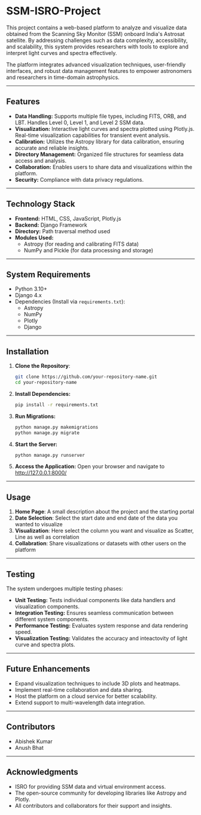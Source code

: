 # SSM-ISRO-Project

This project contains a web-based platform to analyze and visualize data obtained from the Scanning Sky Monitor (SSM) onboard India's Astrosat satellite. By addressing challenges such as data complexity, accessibility, and scalability, this system provides researchers with tools to explore and interpret light curves and spectra effectively.

The platform integrates advanced visualization techniques, user-friendly interfaces, and robust data management features to empower astronomers and researchers in time-domain astrophysics.

---

## Features
- **Data Handling:** Supports multiple file types, including FITS, ORB, and LBT. Handles Level 0, Level 1, and Level 2 SSM data.
- **Visualization:** Interactive light curves and spectra plotted using Plotly.js. Real-time visualization capabilities for transient event analysis.
- **Calibration:** Utilizes the Astropy library for data calibration, ensuring accurate and reliable insights.
- **Directory Management:** Organized file structures for seamless data access and analysis.
- **Collaboration:** Enables users to share data and visualizations within the platform.
- **Security:** Compliance with data privacy regulations.

---

## Technology Stack
- **Frontend:** HTML, CSS, JavaScript, Plotly.js
- **Backend:** Django Framework
- **Directory:** Path traversal method used
- **Modules Used:**
  - Astropy (for reading and calibrating FITS data)
  - NumPy and Pickle (for data processing and storage)

---

## System Requirements
- Python 3.10+
- Django 4.x
- Dependencies (Install via `requirements.txt`):
  - Astropy
  - NumPy
  - Plotly
  - Django
 
---

## Installation

1. **Clone the Repository**:
   ```bash
   git clone https://github.com/your-repository-name.git
   cd your-repository-name
   ```
2. **Install Dependencies:**
   ```bash
   pip install -r requirements.txt
   ```
3. **Run Migrations:**
   ```bash
   python manage.py makemigrations
   python manage.py migrate
   ```
4. **Start the Server:**
   ```bash
   python manage.py runserver
   ```
5. **Access the Application:**
   Open your browser and navigate to http://127.0.0.1:8000/

---

## Usage

1. **Home Page**: A small description about the project and the starting portal
2. **Date Selection**: Select the start date and end date of the data you wanted to visualize
3. **Visualization**: Here select the column you want and visualize as Scatter, Line as well as correlation
4. **Collabration**: Share visualizations or datasets with other users on the platform

---

## Testing
The system undergoes multiple testing phases:
- **Unit Testing:** Tests individual components like data handlers and visualization components.
- **Integration Testing:** Ensures seamless communication between different system components.
- **Performance Testing:** Evaluates system response and data rendering speed.
- **Visualization Testing:** Validates the accuracy and inteactovity of light curve and spectra plots.

- ---

## Future Enhancements
- Expand visualization techniques to include 3D plots and heatmaps.
- Implement real-time collaboration and data sharing.
- Host the platform on a cloud service for better scalability.
- Extend support to multi-wavelength data integration.

---

## Contributors
- Abishek Kumar
- Anush Bhat

---

## Acknowledgments
- ISRO for providing SSM data and virtual environment access.
- The open-source community for developing libraries like Astropy and Plotly.
- All contributors and collaborators for their support and insights.

